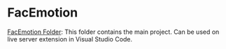 # FacEmotion
[FacEmotion Folder](./FacEmotion): This folder contains the main project. Can be used on live server extension in Visual Studio Code.
